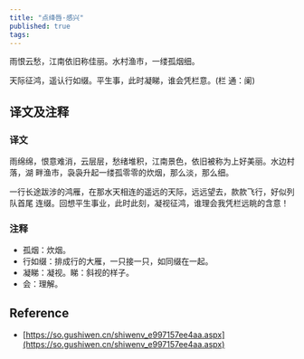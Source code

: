 ```yaml
---
title: "点绛唇·感兴"
published: true
tags: 
---
```


雨恨云愁，江南依旧称佳丽。水村渔市，一缕孤烟细。

天际征鸿，遥认行如缀。平生事，此时凝睇，谁会凭栏意。(栏 通：阑)

## 译文及注释

### 译文

雨绵绵，恨意难消，云层层，愁绪堆积，江南景色，依旧被称为上好美丽。水边村落，湖
畔渔市，袅袅升起一缕孤零零的炊烟，那么淡，那么细。

一行长途跋涉的鸿雁，在那水天相连的遥远的天际，远远望去，款款飞行，好似列队首尾
连缀。回想平生事业，此时此刻，凝视征鸿，谁理会我凭栏远眺的含意！

### 注释

- 孤烟：炊烟。
- 行如缀：排成行的大雁，一只接一只，如同缀在一起。
- 凝睇：凝视。睇：斜视的样子。
- 会：理解。

## Reference

- [https://so.gushiwen.cn/shiwenv_e997157ee4aa.aspx](https://so.gushiwen.cn/shiwenv_e997157ee4aa.aspx)